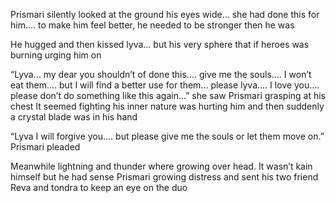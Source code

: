 

Prismari  silently looked at the ground his eyes wide... she had done this for him.... to make him feel better, he needed to be stronger then he was 

He hugged and then kissed lyva... but his very sphere that if heroes was burning urging him on 

“Lyva... my dear you shouldn’t of done this.... give me the souls.... I won’t eat them.... but I will find a better use for them... please lyva.... I love you.... please don’t do something like this again...” she saw Prismari grasping at his chest It seemed fighting his inner nature was hurting him and then suddenly a crystal blade was in his hand 

“Lyva I will forgive you.... but please give me the souls or let them move on.” Prismari pleaded 

Meanwhile lightning and thunder where growing over head. It wasn’t kain himself but he had sense Prismari growing distress and sent his two friend Reva and tondra to keep an eye on the duo